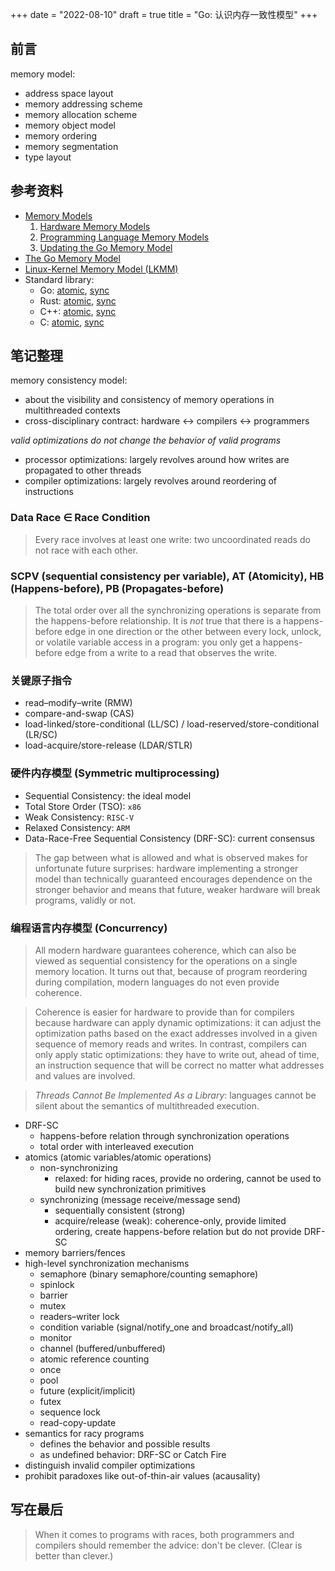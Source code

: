 +++
date = "2022-08-10"
draft = true
title = "Go: 认识内存一致性模型"
+++

## 前言

memory model:
* address space layout
* memory addressing scheme
* memory allocation scheme
* memory object model
* memory ordering
* memory segmentation
* type layout

## 参考资料

* [Memory Models](https://research.swtch.com/mm)
  1. [Hardware Memory Models](https://research.swtch.com/hwmm)
  2. [Programming Language Memory Models](https://research.swtch.com/plmm)
  3. [Updating the Go Memory Model](https://research.swtch.com/gomm)
* [The Go Memory Model](https://go.dev/ref/mem)
* [Linux-Kernel Memory Model (LKMM)](https://github.com/torvalds/linux/tree/master/tools/memory-model/Documentation)
* Standard library:
    * Go: [atomic](https://pkg.go.dev/sync/atomic), [sync](https://pkg.go.dev/sync)
    * Rust: [atomic](https://doc.rust-lang.org/stable/std/sync/atomic/), [sync](https://doc.rust-lang.org/stable/std/sync/)
    * C++: [atomic](https://en.cppreference.com/w/cpp/atomic), [sync](https://en.cppreference.com/w/cpp/thread)
    * C: [atomic](https://en.cppreference.com/w/c/atomic), [sync](https://en.cppreference.com/w/c/thread)

## 笔记整理

memory consistency model:
* about the visibility and consistency of memory operations in multithreaded contexts
* cross-disciplinary contract: hardware <-> compilers <-> programmers

*valid optimizations do not change the behavior of valid programs*
* processor optimizations: largely revolves around how writes are propagated to other threads
* compiler optimizations: largely revolves around reordering of instructions

### Data Race ∈ Race Condition

> Every race involves at least one write: two uncoordinated reads do not race with each other.

### SCPV (sequential consistency per variable), AT (Atomicity), HB (Happens-before), PB (Propagates-before)

> The total order over all the synchronizing operations is separate from the happens-before
> relationship. It is *not* true that there is a happens-before edge in one direction or the other
> between every lock, unlock, or volatile variable access in a program: you only get a
> happens-before edge from a write to a read that observes the write.

### 关键原子指令

* read–modify–write (RMW)
* compare-and-swap (CAS)
* load-linked/store-conditional (LL/SC) / load-reserved/store-conditional (LR/SC)
* load-acquire/store-release (LDAR/STLR)

### 硬件内存模型 (Symmetric multiprocessing)

* Sequential Consistency: the ideal model
* Total Store Order (TSO): `x86`
* Weak Consistency: `RISC-V`
* Relaxed Consistency: `ARM`
* Data-Race-Free Sequential Consistency (DRF-SC): current consensus

> The gap between what is allowed and what is observed makes for unfortunate future surprises:
> hardware implementing a stronger model than technically guaranteed encourages dependence on the
> stronger behavior and means that future, weaker hardware will break programs, validly or not.

### 编程语言内存模型 (Concurrency)

> All modern hardware guarantees coherence, which can also be viewed as sequential consistency for
> the operations on a single memory location. It turns out that, because of program reordering
> during compilation, modern languages do not even provide coherence.

> Coherence is easier for hardware to provide than for compilers because hardware can apply dynamic
> optimizations: it can adjust the optimization paths based on the exact addresses involved in a
> given sequence of memory reads and writes. In contrast, compilers can only apply static
> optimizations: they have to write out, ahead of time, an instruction sequence that will be correct
> no matter what addresses and values are involved.

> *Threads Cannot Be Implemented As a Library*: languages cannot be silent about the semantics of
> multithreaded execution.

* DRF-SC
  * happens-before relation through synchronization operations
  * total order with interleaved execution
* atomics (atomic variables/atomic operations)
  * non-synchronizing
    * relaxed: for hiding races, provide no ordering, cannot be used to build new synchronization
      primitives
  * synchronizing (message receive/message send)
    * sequentially consistent (strong)
    * acquire/release (weak): coherence-only, provide limited ordering, create happens-before
      relation but do not provide DRF-SC
* memory barriers/fences
* high-level synchronization mechanisms
  * semaphore (binary semaphore/counting semaphore)
  * spinlock
  * barrier
  * mutex
  * readers–writer lock
  * condition variable (signal/notify_one and broadcast/notify_all)
  * monitor
  * channel (buffered/unbuffered)
  * atomic reference counting
  * once
  * pool
  * future (explicit/implicit)
  * futex
  * sequence lock
  * read-copy-update
* semantics for racy programs
  * defines the behavior and possible results
  * as undefined behavior: DRF-SC or Catch Fire
* distinguish invalid compiler optimizations
* prohibit paradoxes like out-of-thin-air values (acausality)

## 写在最后

> When it comes to programs with races, both programmers and compilers should remember the advice:
> don't be clever. (Clear is better than clever.)
